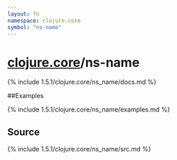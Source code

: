 ```yaml
---
layout: fn
namespace: clojure.core
symbol: "ns-name"
---
```


# [clojure.core](../)/ns-name

{% include 1.5.1/clojure.core/ns_name/docs.md %}

##Examples

{% include 1.5.1/clojure.core/ns_name/examples.md %}
## Source
{% include 1.5.1/clojure.core/ns_name/src.md %}

